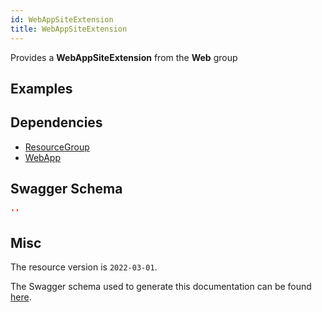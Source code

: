 ```yaml
---
id: WebAppSiteExtension
title: WebAppSiteExtension
---
```

Provides a **WebAppSiteExtension** from the **Web** group
## Examples
## Dependencies
- [ResourceGroup](../Resources/ResourceGroup.md)
- [WebApp](../Web/WebApp.md)
## Swagger Schema
```json
''
```
## Misc
The resource version is `2022-03-01`.

The Swagger schema used to generate this documentation can be found [here](https://github.com/Azure/azure-rest-api-specs/tree/main/specification/web/resource-manager/Microsoft.Web/stable/2022-03-01/WebApps.json).

